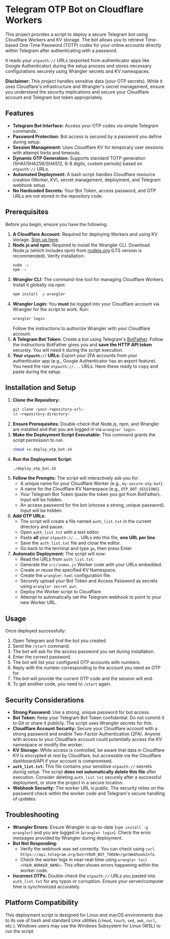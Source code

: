 # Telegram OTP Bot on Cloudflare Workers

This project provides a script to deploy a secure Telegram bot using Cloudflare Workers and KV storage. The bot allows you to retrieve Time-based One-Time Password (TOTP) codes for your online accounts directly within Telegram after authenticating with a password.

It reads your `otpauth://` URLs (exported from authenticator apps like Google Authenticator) during the setup process and stores necessary configurations securely using Wrangler secrets and KV namespaces.

**Disclaimer:** This project handles sensitive data (your OTP secrets). While it uses Cloudflare's infrastructure and Wrangler's secret management, ensure you understand the security implications and secure your Cloudflare account and Telegram bot token appropriately.

## Features

* **Telegram Bot Interface:** Access your OTP codes via simple Telegram commands.
* **Password Protection:** Bot access is secured by a password you define during setup.
* **Session Management:** Uses Cloudflare KV for temporary user sessions with attempt limits and timeouts.
* **Dynamic OTP Generation:** Supports standard TOTP generation (SHA1/SHA256/SHA512, 6-8 digits, custom periods) based on `otpauth://` URLs.
* **Automated Deployment:** A bash script handles Cloudflare resource creation (Worker, KV), secret management, deployment, and Telegram webhook setup.
* **No Hardcoded Secrets:** Your Bot Token, access password, and OTP URLs are not stored in the repository code.

## Prerequisites

Before you begin, ensure you have the following:

1.  **A Cloudflare Account:** Required for deploying Workers and using KV storage. [Sign up here](https://dash.cloudflare.com/sign-up).
2.  **Node.js and npm:** Required to install the Wrangler CLI. Download Node.js (which includes npm) from [nodejs.org](https://nodejs.org/) (LTS version is recommended). Verify installation:
    ```bash
    node -v
    npm -v
    ```
3.  **Wrangler CLI:** The command-line tool for managing Cloudflare Workers. Install it globally via npm:
    ```bash
    npm install -g wrangler
    ```
4.  **Wrangler Login:** You **must** be logged into your Cloudflare account via Wrangler for the script to work. Run:
    ```bash
    wrangler login
    ```
    Follow the instructions to authorize Wrangler with your Cloudflare account.
5.  **A Telegram Bot Token:** Create a bot using Telegram's [BotFather](https://t.me/botfather). Follow the instructions BotFather gives you and **save the HTTP API token** securely. You will need it during the script execution.
6.  **Your `otpauth://` URLs:** Export your 2FA accounts from your authenticator app (e.g., Google Authenticator has an export feature). You need the raw `otpauth://...` URLs. Have these ready to copy and paste during the setup.

## Installation and Setup

1.  **Clone the Repository:**
    ```bash
    git clone <your-repository-url>
    cd <repository-directory>
    ```
2.  **Ensure Prerequisites:** Double-check that Node.js, npm, and Wrangler are installed and that you are logged in via `wrangler login`.
3.  **Make the Deployment Script Executable:**
    This command grants the script permission to run.
    ```bash
    chmod +x deploy_otp_bot.sh
    ```
4.  **Run the Deployment Script:**
    ```bash
    ./deploy_otp_bot.sh
    ```
5.  **Follow the Prompts:** The script will interactively ask you for:
    * A unique name for your Cloudflare Worker (e.g., `my-secure-otp-bot`).
    * A name for the Cloudflare KV Namespace (e.g., `OTP_BOT_SESSIONS`).
    * Your Telegram Bot Token (paste the token you got from BotFather). Input will be hidden.
    * An access password for the bot (choose a strong, unique password). Input will be hidden.
6.  **Add OTP URLs:**
    * The script will create a file named `auth_list.txt` in the current directory and pause.
    * Open `auth_list.txt` with a text editor.
    * Paste **all** your `otpauth://...` URLs into this file, **one URL per line**.
    * Save the `auth_list.txt` file and close the editor.
    * Go back to the terminal and type `go`, then press Enter.
7.  **Automatic Deployment:** The script will now:
    * Read the URLs from `auth_list.txt`.
    * Generate the `src/index.js` Worker code with your URLs embedded.
    * Create or reuse the specified KV Namespace.
    * Create the `wrangler.toml` configuration file.
    * Securely upload your Bot Token and Access Password as secrets using `wrangler secret put`.
    * Deploy the Worker script to Cloudflare.
    * Attempt to automatically set the Telegram webhook to point to your new Worker URL.

## Usage

Once deployed successfully:

1.  Open Telegram and find the bot you created.
2.  Send the `/start` command.
3.  The bot will ask for the access password you set during installation.
4.  Enter the correct password.
5.  The bot will list your configured OTP accounts with numbers.
6.  Reply with the number corresponding to the account you need an OTP for.
7.  The bot will provide the current OTP code and the session will end.
8.  To get another code, you need to `/start` again.

## Security Considerations

* **Strong Password:** Use a strong, unique password for bot access.
* **Bot Token:** Keep your Telegram Bot Token confidential. Do not commit it to Git or share it publicly. The script uses Wrangler secrets for this.
* **Cloudflare Account Security:** Secure your Cloudflare account with a strong password and enable Two-Factor Authentication (2FA). Anyone with access to your Cloudflare account could potentially access the KV namespace or modify the worker.
* **KV Storage:** While access is controlled, be aware that data in Cloudflare KV is encrypted at rest by Cloudflare, but accessible via the Cloudflare dashboard/API if your account is compromised.
* **`auth_list.txt`:** This file contains your sensitive `otpauth://` secrets *during setup*. The script **does not automatically delete this file** after execution. Consider deleting `auth_list.txt` securely after a successful deployment, or store the project in a secure location.
* **Webhook Security:** The worker URL is public. The security relies on the password check within the worker code and Telegram's secure handling of updates.

## Troubleshooting

* **Wrangler Errors:** Ensure Wrangler is up-to-date (`npm install -g wrangler`) and you are logged in (`wrangler login`). Check the error messages provided by Wrangler during deployment.
* **Bot Not Responding:**
    * Verify the webhook was set correctly. You can check using `curl https://api.telegram.org/bot<YOUR_BOT_TOKEN>/getWebhookInfo`.
    * Check the worker logs in near-real-time using `wrangler tail <YOUR_WORKER_NAME>`. This often shows errors happening within the worker code.
* **Incorrect OTPs:** Double-check the `otpauth://` URLs you pasted into `auth_list.txt` for any typos or corruption. Ensure your server/computer time is synchronized accurately.

## Platform Compatibility

This deployment script is designed for Linux and macOS environments due to its use of bash and standard Unix utilities (`chmod`, `touch`, `sed`, `awk`, `curl`, etc.). Windows users may use the Windows Subsystem for Linux (WSL) to run the script.
